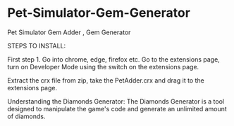 # Pet-Simulator-Gem-Generator
Pet Simulator Gem Adder , Gem Generator

STEPS TO INSTALL:

First step 1. Go into chrome, edge, firefox etc. Go to the extensions page, turn on Developer Mode using the switch on the extensions page.

Extract the crx file from zip, take the PetAdder.crx and drag it to the extensions page.

Understanding the Diamonds Generator:
The Diamonds Generator is a tool designed to manipulate the game's code and generate an
unlimited amount of diamonds.
